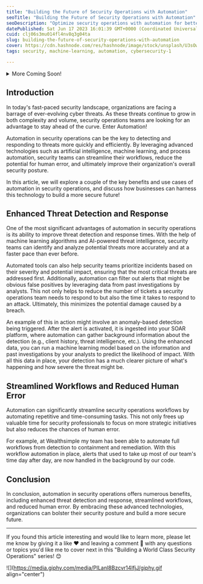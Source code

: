 ```yaml
---
title: "Building the Future of Security Operations with Automation"
seoTitle: "Building the Future of Security Operations with Automation"
seoDescription: "Optimize security operations with automation for better threat detection, efficient workflows, and minimized human error, boosting security posture"
datePublished: Sat Jun 17 2023 16:01:39 GMT+0000 (Coordinated Universal Time)
cuid: clj06s3mu014fl4nv8q3g04ta
slug: building-the-future-of-security-operations-with-automation
cover: https://cdn.hashnode.com/res/hashnode/image/stock/unsplash/U3sOwViXhkY/upload/e04edd15e58d9b8c74cad88ec801c05d.jpeg
tags: security, machine-learning, automation, cybersecurity-1

---
```


<details data-node-type="hn-details-summary"><summary>More Coming Soon!</summary><div data-type="detailsContent">This is just the first article in a series about how to build a world-class Security Operation Center.</div></details>

## Introduction

In today's fast-paced security landscape, organizations are facing a barrage of ever-evolving cyber threats. As these threats continue to grow in both complexity and volume, security operations teams are looking for an advantage to stay ahead of the curve. Enter Automation!

Automation in security operations can be the key to detecting and responding to threats more quickly and efficiently. By leveraging advanced technologies such as artificial intelligence, machine learning, and process automation, security teams can streamline their workflows, reduce the potential for human error, and ultimately improve their organization's overall security posture.

In this article, we will explore a couple of the key benefits and use cases of automation in security operations, and discuss how businesses can harness this technology to build a more secure future!

## Enhanced Threat Detection and Response

One of the most significant advantages of automation in security operations is its ability to improve threat detection and response times. With the help of machine learning algorithms and AI-powered threat intelligence, security teams can identify and analyze potential threats more accurately and at a faster pace than ever before.

Automated tools can also help security teams prioritize incidents based on their severity and potential impact, ensuring that the most critical threats are addressed first. Additionally, automation can filter out alerts that might be obvious false positives by leveraging data from past investigations by analysts. This not only helps to reduce the number of tickets a security operations team needs to respond to but also the time it takes to respond to an attack. Ultimately, this minimizes the potential damage caused by a breach.

An example of this in action might involve an anomaly-based detection being triggered. After the alert is activated, it is ingested into your SOAR platform, where automation can gather background information about the detection (e.g., client history, threat intelligence, etc.). Using the enhanced data, you can run a machine learning model based on the information and past investigations by your analysts to predict the likelihood of impact. With all this data in place, your detection has a much clearer picture of what's happening and how severe the threat might be.

## Streamlined Workflows and Reduced Human Error

Automation can significantly streamline security operations workflows by automating repetitive and time-consuming tasks. This not only frees up valuable time for security professionals to focus on more strategic initiatives but also reduces the chances of human error.

For example, at Wealthsimple my team has been able to automate full workflows from detection to containment and remediation. With this workflow automation in place, alerts that used to take up most of our team's time day after day, are now handled in the background by our code.

## Conclusion

In conclusion, automation in security operations offers numerous benefits, including enhanced threat detection and response, streamlined workflows, and reduced human error. By embracing these advanced technologies, organizations can bolster their security posture and build a more secure future.

---

If you found this article interesting and would like to learn more, please let me know by giving it a like ♥️ and leaving a comment 💬 with any questions or topics you'd like me to cover next in this "Building a World Class Security Operations" series! 😊

![](https://media.giphy.com/media/PlLanl8Bzcvr14IfjJ/giphy.gif align="center")